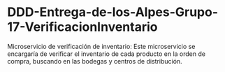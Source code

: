 # DDD-Entrega-de-los-Alpes-Grupo-17-VerificacionInventario
Microservicio de verificación de inventario: Este microservicio se encargaría de verificar el inventario de cada producto en la orden de compra, buscando en las bodegas y centros de distribución.
